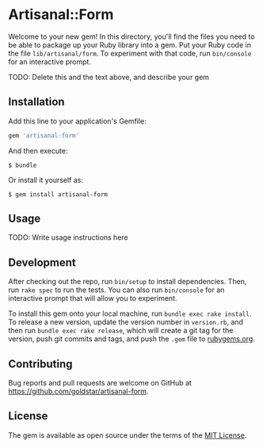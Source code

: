 # Artisanal::Form

Welcome to your new gem! In this directory, you'll find the files you need to be able to package up your Ruby library into a gem. Put your Ruby code in the file `lib/artisanal/form`. To experiment with that code, run `bin/console` for an interactive prompt.

TODO: Delete this and the text above, and describe your gem

## Installation

Add this line to your application's Gemfile:

```ruby
gem 'artisanal-form'
```

And then execute:

    $ bundle

Or install it yourself as:

    $ gem install artisanal-form

## Usage

TODO: Write usage instructions here

## Development

After checking out the repo, run `bin/setup` to install dependencies. Then, run `rake spec` to run the tests. You can also run `bin/console` for an interactive prompt that will allow you to experiment.

To install this gem onto your local machine, run `bundle exec rake install`. To release a new version, update the version number in `version.rb`, and then run `bundle exec rake release`, which will create a git tag for the version, push git commits and tags, and push the `.gem` file to [rubygems.org](https://rubygems.org).

## Contributing

Bug reports and pull requests are welcome on GitHub at https://github.com/goldstar/artisanal-form.

## License

The gem is available as open source under the terms of the [MIT License](https://opensource.org/licenses/MIT).
